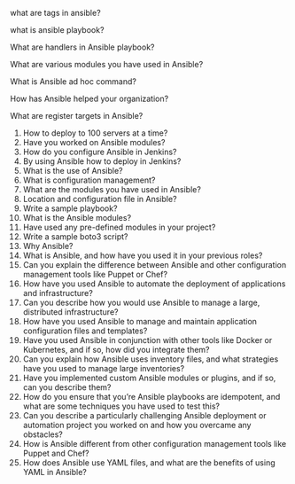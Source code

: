 what are tags in ansible?

what is ansible playbook?

What are handlers in Ansible playbook?

What are various modules you have used in Ansible?

What is Ansible ad hoc command?

How has Ansible helped your organization?

What are register targets in Ansible?

1. How to deploy to 100 servers at a time?
2. Have you worked on Ansible modules?
3. How do you configure Ansible in Jenkins?
4. By using Ansible how to deploy in Jenkins?
5. What is the use of Ansible?
6. What is configuration management?
7. What are the modules you have used in Ansible?
8. Location and configuration file in Ansible?
9. Write a sample playbook?
10. What is the Ansible modules?
11. Have used any pre-defined modules in your project?
12. Write a sample boto3 script?
13. Why Ansible?
14. What is Ansible, and how have you used it in your previous roles?
15. Can you explain the difference between Ansible and other configuration management tools 
like Puppet or Chef?
16. How have you used Ansible to automate the deployment of applications and infrastructure?
17. Can you describe how you would use Ansible to manage a large, distributed infrastructure?
18. How have you used Ansible to manage and maintain application configuration files and 
templates?
19. Have you used Ansible in conjunction with other tools like Docker or Kubernetes, and if so, 
how did you integrate them?
20. Can you explain how Ansible uses inventory files, and what strategies have you used to 
manage large inventories?
21. Have you implemented custom Ansible modules or plugins, and if so, can you describe 
them?
22. How do you ensure that you’re Ansible playbooks are idempotent, and what are some 
techniques you have used to test this?
23. Can you describe a particularly challenging Ansible deployment or automation project you 
worked on and how you overcame any obstacles?
24. How is Ansible different from other configuration management tools like Puppet and Chef?
25. How does Ansible use YAML files, and what are the benefits of using YAML in Ansible?


